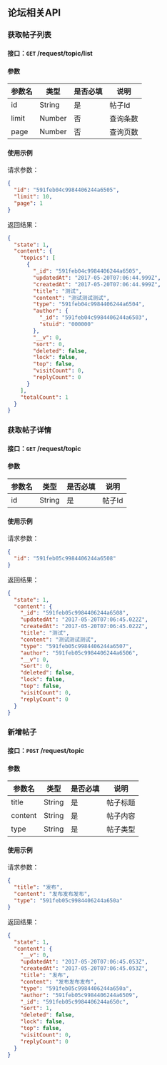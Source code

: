 ## 论坛相关API
### 获取帖子列表
#### 接口：`GET` /request/topic/list
#### 参数



参数名 | 类型 | 是否必填 | 说明
--- | --- | --- | ---
id | String | 是 | 帖子Id
limit | Number | 否 | 查询条数
page | Number | 否 | 查询页数



#### 使用示例

请求参数：

```json
{
  "id": "591feb04c9984406244a6505",
  "limit": 10,
  "page": 1
}
```

返回结果：

```json
{
  "state": 1,
  "content": {
    "topics": [
      {
        "_id": "591feb04c9984406244a6505",
        "updatedAt": "2017-05-20T07:06:44.999Z",
        "createdAt": "2017-05-20T07:06:44.999Z",
        "title": "测试",
        "content": "测试测试测试",
        "type": "591feb04c9984406244a6504",
        "author": {
          "_id": "591feb04c9984406244a6503",
          "stuid": "000000"
        },
        "__v": 0,
        "sort": 0,
        "deleted": false,
        "lock": false,
        "top": false,
        "visitCount": 0,
        "replyCount": 0
      }
    ],
    "totalCount": 1
  }
}
```
### 获取帖子详情
#### 接口：`GET` /request/topic
#### 参数



参数名 | 类型 | 是否必填 | 说明
--- | --- | --- | ---
id | String | 是 | 帖子Id



#### 使用示例

请求参数：

```json
{
  "id": "591feb05c9984406244a6508"
}
```

返回结果：

```json
{
  "state": 1,
  "content": {
    "_id": "591feb05c9984406244a6508",
    "updatedAt": "2017-05-20T07:06:45.022Z",
    "createdAt": "2017-05-20T07:06:45.022Z",
    "title": "测试",
    "content": "测试测试测试",
    "type": "591feb05c9984406244a6507",
    "author": "591feb05c9984406244a6506",
    "__v": 0,
    "sort": 0,
    "deleted": false,
    "lock": false,
    "top": false,
    "visitCount": 0,
    "replyCount": 0
  }
}
```
### 新增帖子
#### 接口：`POST` /request/topic
#### 参数



参数名 | 类型 | 是否必填 | 说明
--- | --- | --- | ---
title | String | 是 | 帖子标题
content | String | 是 | 帖子内容
type | String | 是 | 帖子类型



#### 使用示例

请求参数：

```json
{
  "title": "发布",
  "content": "发布发布发布",
  "type": "591feb05c9984406244a650a"
}
```

返回结果：

```json
{
  "state": 1,
  "content": {
    "__v": 0,
    "updatedAt": "2017-05-20T07:06:45.053Z",
    "createdAt": "2017-05-20T07:06:45.053Z",
    "title": "发布",
    "content": "发布发布发布",
    "type": "591feb05c9984406244a650a",
    "author": "591feb05c9984406244a6509",
    "_id": "591feb05c9984406244a650c",
    "sort": 1,
    "deleted": false,
    "lock": false,
    "top": false,
    "visitCount": 0,
    "replyCount": 0
  }
}
```